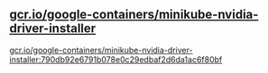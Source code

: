 
[gcr.io/google-containers/minikube-nvidia-driver-installer](https://hub.docker.com/r/anjia0532/google-containers.minikube-nvidia-driver-installer/tags/)
-----


[gcr.io/google-containers/minikube-nvidia-driver-installer:790db92e6791b078e0c29edbaf2d6da1ac6f80bf](https://hub.docker.com/r/anjia0532/google-containers.minikube-nvidia-driver-installer/tags/)


